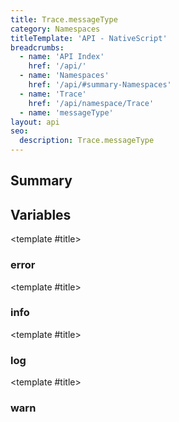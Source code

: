 ```yaml
---
title: Trace.messageType
category: Namespaces
titleTemplate: 'API - NativeScript'
breadcrumbs: 
  - name: 'API Index'
    href: '/api/'
  - name: 'Namespaces'
    href: '/api/#summary-Namespaces'
  - name: 'Trace'
    href: '/api/namespace/Trace'
  - name: 'messageType'
layout: api
seo:
  description: Trace.messageType
---
```


<!-- This page is auto generated, do not edit manually. -->
<!-- Run "yarn generate:api-docs" to regenerate -->

<script setup lang="ts">
  import { provide } from "vue";
  import API_DATA from "./Trace-messageType.data.json";
  
  provide('API_DATA', API_DATA);
</script>

<APIRefHierarchy v-once />

## <Heading ignore>Summary</Heading>

<APIRefSummary v-once />

## Variables

<div class="isConst">

<APIRef for="5130" v-once>

<template #title>

### error

</template>

</APIRef>

</div>

<div class="isConst">

<APIRef for="5128" v-once>

<template #title>

### info

</template>

</APIRef>

</div>

<div class="isConst">

<APIRef for="5127" v-once>

<template #title>

### log

</template>

</APIRef>

</div>

<div class="isConst">

<APIRef for="5129" v-once>

<template #title>

### warn

</template>

</APIRef>

</div>
